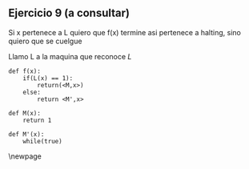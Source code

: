 ## Ejercicio 9 (a consultar)

Si x pertenece a L quiero que f(x) termine asi pertenece a halting,
sino quiero que se cuelgue

Llamo L a la maquina que reconoce $L$

```
def f(x):
    if(L(x) == 1):
        return(<M,x>)
    else:
        return <M',x>

def M(x):
    return 1

def M'(x):
    while(true)
```

\newpage